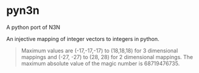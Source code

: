 # pyn3n
A python port of N3N

An injective mapping of integer vectors to integers in python.

>Maximum values are (-17,-17,-17) to (18,18,18) for 3 dimensional mappings and
>(-27, -27) to (28, 28) for 2 dimensional mappings.
>The maximum absolute value of the magic number is 68719476735.
